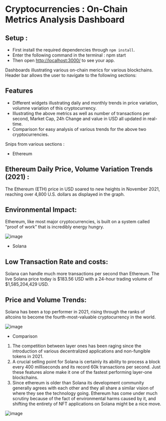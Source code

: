 
# Cryptocurrencies : On-Chain Metrics Analysis Dashboard

## Setup :

* First install the required dependencies through `npm install`.
* Enter the following command in the terminal : npm start
* Then open [http://localhost:3000/](http://localhost:3000/) to see your app.


Dashboards illustrating various on-chain merics for various blockchains. Header bar allows the user to navigate to the following sections:


## Features

* Different widgets illustrating daily and monthly trends in price variation, volumne variation of this cryptocurrency.
* Illustrating the above metrics as well as number of transactions per second, Market Cap, 24h Change and value in USD all updated in real-time.
* Comparison for easy analysis of various trends for the above two cryptocurrencies.

Snips from various sections :

* Ethereum 
## Ethereum Daily Price, Volume Variation Trends (2021) :
The Ethereum (ETH) price in USD soared to new heights in November 2021, reaching over 4,800 U.S. dollars as displayed in the graph.

## Environmental Impact:
Ethereum, like most major cryptocurrencies, is built on a system called “proof of work” that is incredibly energy hungry.


 ![image](https://user-images.githubusercontent.com/54357950/146677394-3bc389c2-372e-4e49-b42e-dcd30638d0d0.png)
 
* Solana 
## Low Transaction Rate and costs:
Solana can handle much more transactions per second than Ethereum. The live Solana price today is $183.56 USD with a 24-hour trading volume of $1,585,204,429 USD.

## Price and Volume Trends:
Solana has been a top performer in 2021, rising through the ranks of altcoins to become the
fourth-most-valuable cryptocurrency in the world.

![image](https://user-images.githubusercontent.com/54357950/146677494-a50ae0da-40a6-4a64-a37a-fc9a8d7e0236.png)

* Comparison 
1) The competition between layer ones has been raging since the introduction of various
decentralized applications and non-fungible tokens in 2021.
2) A crucial selling point for Solana is certainly its ability to process a block every 400 milliseconds and its record 60k transactions per second. Just these features alone make it one of the fastest performing layer-one blockchains. 
3) Since ethereum is older than Solana its development community generally agrees with each other and they all share a similar vision of where they see the technology going. Ethereum has come under much scrutiny because of the fact of environmental harms caused by it, and shifting the entirety of NFT applications on Solana might be a nice move.

 ![image](https://user-images.githubusercontent.com/54357950/146677456-376e8b2d-2ab2-4b2e-b2bb-1ae443b62f47.png)






